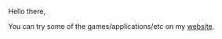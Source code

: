 Hello there,

You can try some of the games/applications/etc on my [website](https://pedruu.ch/).  
